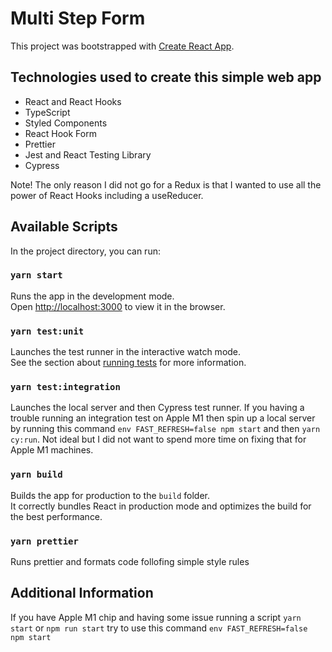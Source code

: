 # Multi Step Form

This project was bootstrapped with [Create React App](https://github.com/facebook/create-react-app).

## Technologies used to create this simple web app

-   React and React Hooks
-   TypeScript
-   Styled Components
-   React Hook Form
-   Prettier
-   Jest and React Testing Library
-   Cypress

Note! The only reason I did not go for a Redux is that I wanted to use all the power of React Hooks including a useReducer.

## Available Scripts

In the project directory, you can run:

### `yarn start`

Runs the app in the development mode.\
Open [http://localhost:3000](http://localhost:3000) to view it in the browser.

### `yarn test:unit`

Launches the test runner in the interactive watch mode.\
See the section about [running tests](https://facebook.github.io/create-react-app/docs/running-tests) for more information.

### `yarn test:integration`

Launches the local server and then Cypress test runner. If you having a trouble running an integration test on Apple M1 then spin up a local server by running this command `env FAST_REFRESH=false npm start` and then `yarn cy:run`. Not ideal but I did not want to spend more time on fixing that for Apple M1 machines.

### `yarn build`

Builds the app for production to the `build` folder.\
It correctly bundles React in production mode and optimizes the build for the best performance.

### `yarn prettier`

Runs prettier and formats code follofing simple style rules

## Additional Information

If you have Apple M1 chip and having some issue running a script `yarn start` or `npm run start` try to use this command `env FAST_REFRESH=false npm start`
